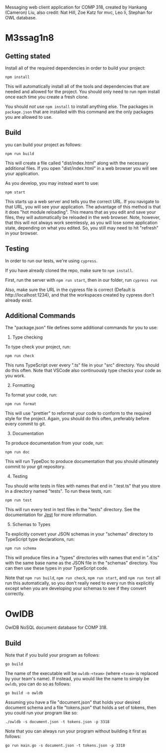 Messaging web client application for COMP 318, created by Hankang (Cameron) Liu, also credit: Nat Hill, Zoe Katz for mvc, Leo li, Stephan for OWL database.

# M3ssag1n8

## Getting stated

Install all of the required dependencies in order to build your project:

```npm install```

This will automatically install all of the tools and dependencies that are
needed and allowed for the project.  You should only need to run npm install
once each time you create a fresh clone.

You should *not* use `npm install` to install anything else. The packages in
`package.json` that are installed with this command are the only packages you
are allowed to use.

## Build

you can build your project as follows:

```npm run build```

This will create a file called "dist/index.html" along with the necessary
additional files.  If you open "dist/index.html" in a web browser you will see
your application.

As you develop, you may instead want to use:

```npm start```

This starts up a web server and tells you the correct URL.  If you navigate to
that URL, you will see your application.  The advantage of this method is that
it does "hot module reloading".  This means that as you edit and save your
files, they will automatically be reloaded in the web browser.  Note, however,
that this will not always work seemlessly, as you will lose some application
state, depending on what you edited. So, you still may need to hit "refresh" in
your browser.

## Testing

In order to run our tests, we're using `cypress`.

If you have already cloned the repo, make sure to `npm install`.

First, run the server with `npm run start`, then in our folder, run `cypress run`

Also, make sure the URL in the cypress file is correct (Default is http://localhost:1234),
and that the workspaces created by cypress don't already exist.

## Additional Commands

The "package.json" file defines some additional commands for you to use:

1. Type checking

To type check your project, run:

```npm run check```

This runs TypeScript over every ".ts" file in your "src" directory.  You should
do this often.  Note that VSCode also continuously type checks your code as you
work.

2. Formatting

To format your code, run:

```npm run format```

This will use "prettier" to reformat your code to conform to the required style
for the project. Again, you should do this often, preferably before every commit
to git.

3. Documentation

To produce documentation from your code, run:

```npm run doc```

This will run TypeDoc to produce documentation that you should ultimately commit
to your git repository.

4. Testing

Tou should write tests in files with names that end in ".test.ts" that you store
in a directory named "tests". To run these tests, run:

```npm run test```

This will run every test in test files in the "tests" directory.  See
the documentation for [Jest](https://jestjs.io) for more information.

5. Schemas to Types

To explicitly convert your JSON schemas in your "schemas" directory to
TypeScript type declarations, run:

```npm run schema```

This will produce files in a "types" directories with names that end in ".d.ts"
with the same base name as the JSON file in the "schemas" directory.  You can
then use these types in your TypeScript code.

Note that ```npm run build```, ```npm run check```, ```npm run start```, and
```npm run test``` all run this automatically, so you don't really need to every
run this explicitly except when you are developing your schemas to see if they
convert correctly.

# OwlDB

OwlDB NoSQL document database for COMP 318.

## Build

Note that if you build your program as follows:

```go build```

The name of the executable will be `owldb-<team>` (where `<team>` is
replaced by your team's name).  If instead, you would like the name to
simply be `owldb`, you can do so as follows:

```go build -o owldb```

Assuming you have a file "document.json" that holds your desired
document schema and a file "tokens.json" that holds a set of tokens,
then you could run your program like so:

```./owldb -s document.json -t tokens.json -p 3318```

Note that you can always run your program without building it first as
follows:

```go run main.go -s document.json -t tokens.json -p 3318```
